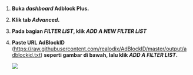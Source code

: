 1. **Buka *dashboard* Adblock Plus.**
2. **Klik tab *Advanced*.**
3. **Pada bagian *FILTER LIST*, klik *ADD A NEW FILTER LIST***
4. **Paste URL AdBlockID** (https://raw.githubusercontent.com/realodix/AdBlockID/master/output/adblockid.txt) **seperti gambar di bawah, lalu klik *ADD A FILTER LIST*.** 

   ![](https://i.imgur.com/0HhvxI1.jpg)
